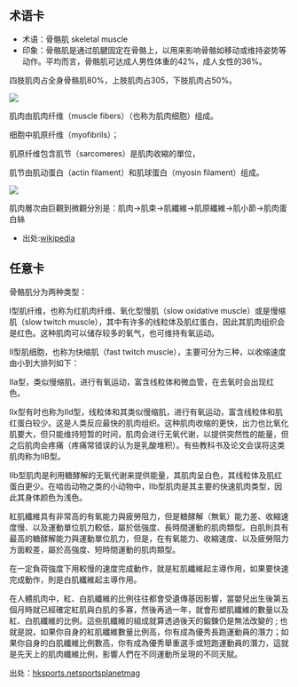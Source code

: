 术语卡
- 

- 术语：骨骼肌 skeletal muscle
- 印象：骨骼肌是通过肌腱固定在骨骼上，以用来影响骨骼如移动或维持姿势等动作。平均而言，骨骼肌可达成人男性体重的42%，成人女性的36%。

四肢肌肉占全身骨骼肌80%，上肢肌肉占305，下肢肌肉占50%。


![](https://lh6.googleusercontent.com/-VB5_Xxo8lB8/UtSmEYRQ5CI/AAAAAAAAStk/5Kbdo-xj_eI/s640/muscle_anatomy.jpg)


肌肉由肌肉纤维（muscle fibers）（也称为肌肉细胞）组成。

细胞中肌原纤维（myofibrils）；

肌原纤维包含肌节（sarcomeres）是肌肉收縮的單位，

肌节由肌动蛋白（actin filament）和肌球蛋白（myosin filament）组成。

![](https://media.gettyimages.com/illustrations/cross-section-of-a-skeletal-muscle-attached-to-a-bone-labeled-illustration-id129834314)

肌肉層次由巨觀到微觀分別是：肌肉→肌束→肌纖維→肌原纖維→肌小節→肌肉蛋白絲

- 出处:[wikipedia](https://zh.wikipedia.org/wiki/%E8%82%8C%E8%82%89)

任意卡
-
骨骼肌分为两种类型：

I型肌纤维，也称为红肌肉纤维、氧化型慢肌（slow oxidative muscle）或是慢缩肌（slow twitch muscle），其中有许多的线粒体及肌红蛋白，因此其肌肉组织会是红色。这种肌肉可以储存较多的氧气，也可维持有氧运动。

II型肌细胞，也称为快缩肌（fast twitch muscle），主要可分为三种，以收缩速度由小到大排列如下：

IIa型，类似慢缩肌，进行有氧运动，富含线粒体和微血管，在去氧时会出现红色。

IIx型有时也称为IId型，线粒体和其类似慢缩肌，进行有氧运动，富含线粒体和肌红蛋白较少。这是人类反应最快的肌肉组织。这种肌肉收缩的更快，出力也比氧化肌要大，但只能维持短暂的时间，肌肉会进行无氧代谢，以提供突然性的能量，但之后肌肉会疼痛（疼痛常错误的认为是乳酸堆积）。有些教科书及论文会误将这类肌肉称为IIB型。

IIb型肌肉是利用糖酵解的无氧代谢来提供能量，其肌肉呈白色，其线粒体及肌红蛋白更少。在啮齿动物之类的小动物中，IIb型肌肉是其主要的快速肌肉类型，因此其身体颜色为浅色。

紅肌纖維具有非常高的有氧能力與疲勞阻力，但是糖酵解（無氧）能力差、收縮速度慢、以及運動單位肌力較低，屬於低強度、長時間運動的肌肉類型。白肌則具有最高的糖酵解能力與運動單位肌力，但是，在有氧能力、收縮速度、以及疲勞阻力方面較差，屬於高強度、短時間運動的肌肉類型。

在一定負荷強度下用較慢的速度完成動作，就是紅肌纖維起主導作用，如果要快速完成動作，則是白肌纖維起主導作用。

在人體肌肉中，紅、白肌纖維的比例往往都會受遺傳基因影響，當嬰兒出生後第五個月時就已經確定紅肌與白肌的多寡，然後再過一年，就會形塑肌纖維的數量以及紅、白肌纖維的比例。這些肌纖維的組成就算透過後天的鍛鍊仍是無法改變的  ; 也就是說，如果你自身的紅肌纖維數量比例高，你有成為優秀長跑運動員的潛力；如果你自身的白肌纖維比例數高，你有成為優秀舉重選手或短跑運動員的潛力，這就是先天上的肌肉纖維比例，影響人們在不同運動所呈現的不同天賦。


出处：[hksports.net](http://www.hksports.net/hkpe/nss_pe/human_body/muscle_fiber_types.htm)[sportsplanetmag](https://www.sportsplanetmag.com/sportwiki_17030610011975612.aspx)

